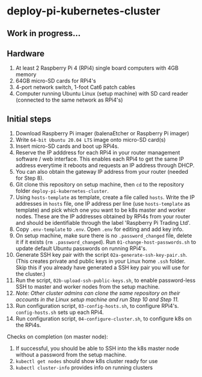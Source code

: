 # deploy-pi-kubernetes-cluster

## Work in progress...

## Hardware
1. At least 2 Raspberry Pi 4 (RPi4) single board computers with 4GB memory
2. 64GB micro-SD cards for RPi4's
3. 4-port network switch, 1-foot Cat6 patch cables
4. Computer running Ubuntu Linux (setup machine) with SD card reader (connected to the same network as RPi4's)

## Initial steps
1. Download Raspberry Pi imager (balenaEtcher or Raspberry Pi imager)
2. Write `64-bit Ubuntu 20.04 LTS` image onto micro-SD card(s)
3. Insert micro-SD cards and boot up RPi4s.
4. Reserve the IP adddress for each RPi4 in your router management software / web interface. This enables each RPi4 to get the same IP address everytime it reboots and requests an IP address through DHCP.
5. You can also obtain the gateway IP address from your router (needed for Step 8).
6. Git clone this repository on setup machine, then `cd` to the repository folder `deploy-pi-kubernetes-cluster`.
7. Using `hosts-template` as template, create a file called `hosts`. Write the IP addresses in `hosts` file, one IP address per line (use `hosts-template` as template) and pick which one you want to be k8s master and worker nodes. These are the IP addresses obtained by RPi4s from your router and should be identifiable through the label 'Raspberry Pi Trading Ltd'.
8. Copy `.env-template` to `.env`. Open `.env` for editing and add key info.
9. On setup machine, make sure there is no `.password_changed` file, delete it if it exists (`rm .password_changed`). Run `01-change-host-passwords.sh` to update default Ubuntu passwords on running RPi4's.
10. Generate SSH key pair with the script `02a-generate-ssh-key-pair.sh`. (This creates private and public keys in your Linux home `.ssh` folder. Skip this if you already have generated a SSH key pair you will use for the cluster.)
11. Run the script, `02b-upload-ssh-public-keys.sh`, to enable password-less SSH to master and worker nodes from the setup machine.
12. *Note: Other cluster admins can clone the same repository on their accounts in the Linux setup machine and run Step 10 and Step 11.*
13. Run configuration script, `03-config-hosts.sh`, to configure RPi4's. `config-hosts.sh` sets up each RPi4.
14. Run configuration script, `04-configure-cluster.sh`, to configure k8s on the RPi4s.

Checks on completion (on master node):
1. If successful, you should be able to SSH into the k8s master node without a password from the setup machine.
2. `kubectl get nodes` should show k8s cluster ready for use
3. `kubectl cluster-info` provides info on running clusters
